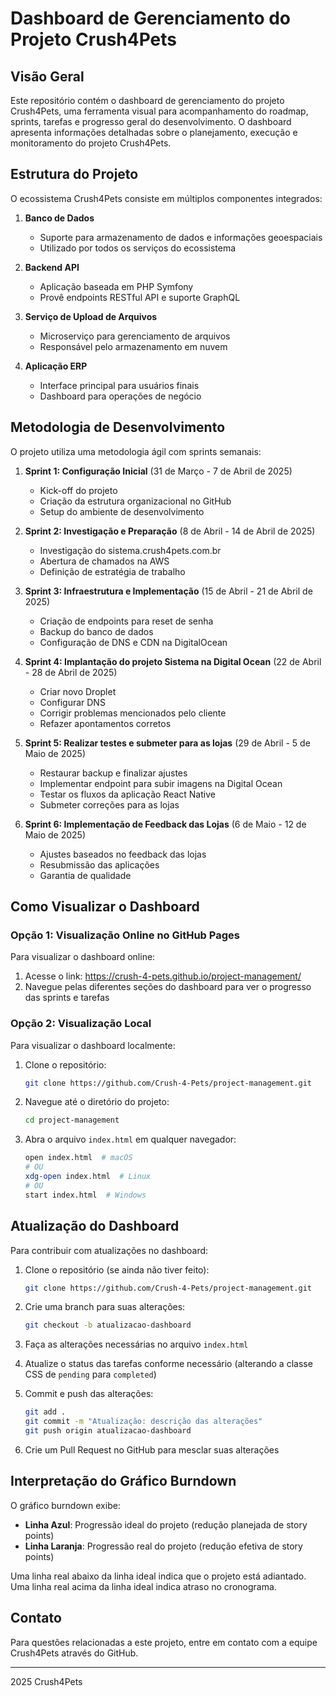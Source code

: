 # Dashboard de Gerenciamento do Projeto Crush4Pets

## Visão Geral

Este repositório contém o dashboard de gerenciamento do projeto Crush4Pets, uma ferramenta visual para acompanhamento do roadmap, sprints, tarefas e progresso geral do desenvolvimento. O dashboard apresenta informações detalhadas sobre o planejamento, execução e monitoramento do projeto Crush4Pets.

## Estrutura do Projeto

O ecossistema Crush4Pets consiste em múltiplos componentes integrados:

1. **Banco de Dados**
   - Suporte para armazenamento de dados e informações geoespaciais
   - Utilizado por todos os serviços do ecossistema

2. **Backend API**
   - Aplicação baseada em PHP Symfony
   - Provê endpoints RESTful API e suporte GraphQL

3. **Serviço de Upload de Arquivos**
   - Microserviço para gerenciamento de arquivos
   - Responsável pelo armazenamento em nuvem

4. **Aplicação ERP**
   - Interface principal para usuários finais
   - Dashboard para operações de negócio

## Metodologia de Desenvolvimento

O projeto utiliza uma metodologia ágil com sprints semanais:

1. **Sprint 1: Configuração Inicial** (31 de Março - 7 de Abril de 2025)
   - Kick-off do projeto
   - Criação da estrutura organizacional no GitHub
   - Setup do ambiente de desenvolvimento

2. **Sprint 2: Investigação e Preparação** (8 de Abril - 14 de Abril de 2025)
   - Investigação do sistema.crush4pets.com.br
   - Abertura de chamados na AWS
   - Definição de estratégia de trabalho

3. **Sprint 3: Infraestrutura e Implementação** (15 de Abril - 21 de Abril de 2025)
   - Criação de endpoints para reset de senha
   - Backup do banco de dados
   - Configuração de DNS e CDN na DigitalOcean

4. **Sprint 4: Implantação do projeto Sistema na Digital Ocean** (22 de Abril - 28 de Abril de 2025)
   - Criar novo Droplet
   - Configurar DNS
   - Corrigir problemas mencionados pelo cliente
   - Refazer apontamentos corretos

5. **Sprint 5: Realizar testes e submeter para as lojas** (29 de Abril - 5 de Maio de 2025)
   - Restaurar backup e finalizar ajustes
   - Implementar endpoint para subir imagens na Digital Ocean
   - Testar os fluxos da aplicação React Native
   - Submeter correções para as lojas

6. **Sprint 6: Implementação de Feedback das Lojas** (6 de Maio - 12 de Maio de 2025)
   - Ajustes baseados no feedback das lojas
   - Resubmissão das aplicações
   - Garantia de qualidade

## Como Visualizar o Dashboard

### Opção 1: Visualização Online no GitHub Pages

Para visualizar o dashboard online:

1. Acesse o link: https://crush-4-pets.github.io/project-management/
2. Navegue pelas diferentes seções do dashboard para ver o progresso das sprints e tarefas

### Opção 2: Visualização Local

Para visualizar o dashboard localmente:

1. Clone o repositório:
   ```bash
   git clone https://github.com/Crush-4-Pets/project-management.git
   ```

2. Navegue até o diretório do projeto:
   ```bash
   cd project-management
   ```

3. Abra o arquivo `index.html` em qualquer navegador:
   ```bash
   open index.html  # macOS
   # OU
   xdg-open index.html  # Linux
   # OU
   start index.html  # Windows
   ```

## Atualização do Dashboard

Para contribuir com atualizações no dashboard:

1. Clone o repositório (se ainda não tiver feito):
   ```bash
   git clone https://github.com/Crush-4-Pets/project-management.git
   ```

2. Crie uma branch para suas alterações:
   ```bash
   git checkout -b atualizacao-dashboard
   ```

3. Faça as alterações necessárias no arquivo `index.html`

4. Atualize o status das tarefas conforme necessário (alterando a classe CSS de `pending` para `completed`)

5. Commit e push das alterações:
   ```bash
   git add .
   git commit -m "Atualização: descrição das alterações"
   git push origin atualizacao-dashboard
   ```

6. Crie um Pull Request no GitHub para mesclar suas alterações

## Interpretação do Gráfico Burndown

O gráfico burndown exibe:

- **Linha Azul**: Progressão ideal do projeto (redução planejada de story points)
- **Linha Laranja**: Progressão real do projeto (redução efetiva de story points)

Uma linha real abaixo da linha ideal indica que o projeto está adiantado. Uma linha real acima da linha ideal indica atraso no cronograma.

## Contato

Para questões relacionadas a este projeto, entre em contato com a equipe Crush4Pets através do GitHub.

---

 2025 Crush4Pets
